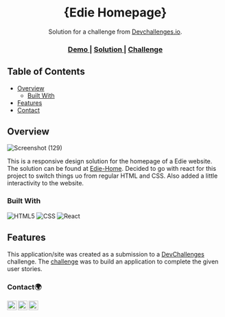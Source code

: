 <!-- Please update value in the {}  -->

<h1 align="center">{Edie Homepage}</h1>

<div align="center">
   Solution for a challenge from  <a href="http://devchallenges.io" target="_blank">Devchallenges.io</a>.
</div>

<div align="center">
  <h3>
    <a href="https://ediedev.netlify.app">
      Demo
    </a>
    <span> | </span>
    <a href="https://github.com/iyanushow/EdieHome">
      Solution
    </a>
    <span> | </span>
    <a href="https://devchallenges.io/challenges/xobQBuf8zWWmiYMIAZe0/">
      Challenge
    </a>
  </h3>
</div>

<!-- TABLE OF CONTENTS -->

## Table of Contents

- [Overview](#overview)
  - [Built With](#built-with)
- [Features](#features)
- [Contact](#contact)


<!-- OVERVIEW -->

## Overview
![Screenshot (129)](https://user-images.githubusercontent.com/62676042/130666568-34a1e7fc-92c3-4ee5-afd6-1d7e2a0caa26.png)

This is a responsive design solution for the homepage of a Edie website. The solution can be found at [Edie-Home](https://ediedev.netlify.app). Decided to go with react for this project to switch things uo from regular HTML and CSS. Also added a little interactivity to the website.

### Built With

<!-- This section should list any major frameworks that you built your project using. Here are a few examples.-->

   ![HTML5](https://img.shields.io/badge/-HTML5-333333?style=flat&logo=HTML5)
  ![CSS](https://img.shields.io/badge/-CSS-333333?style=flat&logo=CSS3&logoColor=1572B6)
  ![React](https://img.shields.io/badge/-React-333333?style=flat&logo=react)

## Features

<!-- List the features of your application or follow the template. Don't share the figma file here :) -->

This application/site was created as a submission to a [DevChallenges](https://devchallenges.io/challenges) challenge. The [challenge](https://devchallenges.io/challenges/xobQBuf8zWWmiYMIAZe0/) was to build an application to complete the given user stories.

### Contact🌍
[<img align="left" alt="iyanu-show | Twitter" width="22px" src="https://cdn.jsdelivr.net/npm/simple-icons@v5/icons/twitter.svg" />][twitter]
[<img align="left" alt="iyanu-show | LinkedIn" width="22px"  src="https://cdn.jsdelivr.net/npm/simple-icons@v5/icons/linkedin.svg" />][linkedin]
[<img align="left" alt="iyanu-show" width="22px" src="https://cdn.jsdelivr.net/npm/simple-icons@v5/icons/react.svg" />][website]


<br/>

[website]: https://iyanushowportfolio.netlify.app/
[twitter]: https://twitter.com/the_iyanu
[linkedin]: https://www.linkedin.com/in/iyanuoluwa-sowande-0522/
